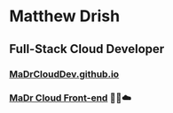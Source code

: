 # Matthew Drish
## Full-Stack Cloud Developer
### [MaDrCloudDev.github.io](https://MaDrCloudDev.github.io)
### [MaDr Cloud Front-end](https://MaDr.io) :rocket::cactus::cloud:
